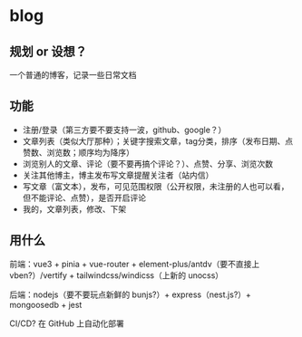 # blog

## 规划 or 设想？

一个普通的博客，记录一些日常文档

## 功能

- 注册/登录（第三方要不要支持一波，github、google？）
- 文章列表（类似大厅那种）；关键字搜索文章，tag分类，排序（发布日期、点赞数、浏览数；顺序均为降序）
- 浏览别人的文章、评论（要不要再搞个评论？）、点赞、分享、浏览次数
- 关注其他博主，博主发布写文章提醒关注者（站内信）
- 写文章（富文本），发布，可见范围权限（公开权限，未注册的人也可以看，但不能评论、点赞），是否开启评论
- 我的，文章列表，修改、下架

## 用什么

前端：vue3 + pinia + vue-router + element-plus/antdv（要不直接上 vben?）/vertify + tailwindcss/windicss（上新的 unocss）

后端：nodejs（要不要玩点新鲜的 bunjs?）+ express（nest.js?）+ mongoosedb + jest

CI/CD? 在 GitHub 上自动化部署



